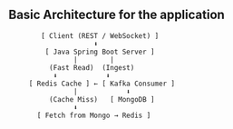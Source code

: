 ## Basic Architecture for the application

            [ Client (REST / WebSocket) ]
                         ⬇
             [ Java Spring Boot Server ]
                    |        |
              (Fast Read)  (Ingest)
               ⬇            ⬇
         [ Redis Cache ] ← [ Kafka Consumer ]
                    |            ⬇
              (Cache Miss)   [ MongoDB ]
                    ⬇
           [ Fetch from Mongo → Redis ]
